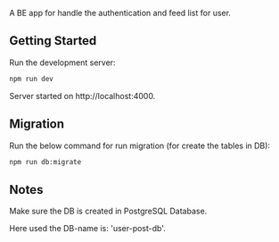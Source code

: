 A BE app for handle the authentication and feed list for user.

## Getting Started

Run the development server:

```bash
npm run dev
```
Server started on http://localhost:4000.

## Migration

Run the below command for run migration (for create the tables in DB):

```bash
npm run db:migrate
```

## Notes

Make sure the DB is created in PostgreSQL Database.

Here used the DB-name is: 'user-post-db'.
